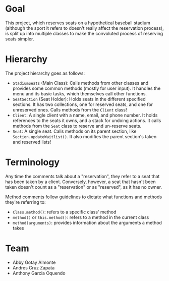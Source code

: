 
# Goal

This project, which reserves seats on a hypothetical baseball stadium (although
the sport it refers to doesn't really affect the reservation process), is split
up into multiple classes to make the convoluted process of reserving seats
simpler.

# Hierarchy

The project hierarchy goes as follows:
 - `StadiumSeats` (Main Class): Calls methods from other classes and provides some
   common methods (mostly for user input). It handles the menu and its basic
   tasks, which themselves call other functions.
 - `SeatSection` (Seat Holder): Holds seats in the different specified sections.
   It has two collections, one for reserved seats, and one for unreserved ones.
   Calls methods from the `Client` class!
 - `Client`: A single client with a name, email, and phone number. It holds
   references to the seats it owns, and a stack for undoing actions. It calls
   methods from the `Seat` class to reserve and un-reserve seats.
 - `Seat`: A single seat. Calls methods on its parent section, like
   `Section.updateWaitlist()`. It also modifies the parent section's taken and
   reserved lists!

# Terminology

Any time the comments talk about a "reservation", they refer to a seat that has
been taken by a client. Conversely, however, a seat that hasn't been taken
doesn't count as a "reservation" or as "reserved", as it has no owner.

Method comments follow guidelines to dictate what functions and methods they're 
referring to:
 - `Class.method()`: refers to a specific class' method
 - `method()` or `this.method()`: refers to a method in the current class
 - `method(arguments)`: provides information about the arguments a method takes

# Team

 - Abby Gotay Almonte
 - Andres Cruz Zapata
 - Anthony Garcia Oquendo
